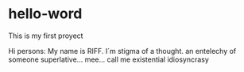 # hello-word
This is my first proyect

Hi persons:
My name is RIFF. I´m stigma of a thought.
an entelechy of someone superlative...
mee... call me existential idiosyncrasy

